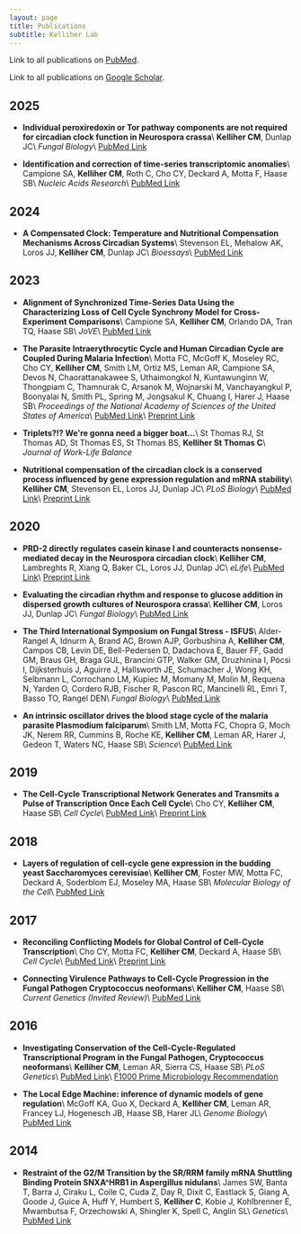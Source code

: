 ```yaml
---
layout: page
title: Publications
subtitle: Kelliher Lab
---
```


Link to all publications on <a href="https://pubmed.ncbi.nlm.nih.gov/?term=kelliher+cm+%5Bauthor%5D&sort=date" target="_blank">PubMed</a>.
<br />

Link to all publications on <a href="https://scholar.google.com/citations?user=4EmwOtQAAAAJ" target="_blank">Google Scholar</a>.
<br />

## 2025

- **Individual peroxiredoxin or Tor pathway components are not required for circadian clock function in Neurospora crassa**\\
    **Kelliher CM**, Dunlap JC\\
    *Fungal Biology*\\
    <a href="https://pubmed.ncbi.nlm.nih.gov/40915678/" target="_blank">PubMed Link</a>

- **Identification and correction of time-series transcriptomic anomalies**\\
    Campione SA, **Kelliher CM**, Roth C, Cho CY, Deckard A, Motta F, Haase SB\\
    *Nucleic Acids Research*\\
    <a href="https://pubmed.ncbi.nlm.nih.gov/40586306/" target="_blank">PubMed Link</a>

## 2024

- **A Compensated Clock: Temperature and Nutritional Compensation Mechanisms Across Circadian Systems**\\
    Stevenson EL, Mehalow AK, Loros JJ, **Kelliher CM**, Dunlap JC\\
    *Bioessays*\\
    <a href="https://pubmed.ncbi.nlm.nih.gov/39696884/" target="_blank">PubMed Link</a>

## 2023

- **Alignment of Synchronized Time-Series Data Using the Characterizing Loss of Cell Cycle Synchrony Model for Cross-Experiment Comparisons**\\
    Campione SA, **Kelliher CM**, Orlando DA, Tran TQ, Haase SB\\
    *JoVE*\\
    <a href="https://pubmed.ncbi.nlm.nih.gov/37358275/" target="_blank">PubMed Link</a>

- **The Parasite Intraerythrocytic Cycle and Human Circadian Cycle are Coupled During Malaria Infection**\\
    Motta FC, McGoff K, Moseley RC, Cho CY, **Kelliher CM**, Smith LM, Ortiz MS, Leman AR, Campione SA, Devos N, Chaorattanakawee S, Uthaimongkol N, Kuntawunginn W, Thongpiam C, Thamnurak C, Arsanok M, Wojnarski M, Vanchayangkul P, Boonyalai N, Smith PL, Spring M, Jongsakul K, Chuang I, Harer J, Haase SB\\
    *Proceedings of the National Academy of Sciences of the United States of America*\\
    <a href="https://pubmed.ncbi.nlm.nih.gov/37279274/" target="_blank">PubMed Link</a>\\
    <a href="https://www.biorxiv.org/content/10.1101/2022.08.02.499203v1" target="_blank">Preprint Link</a>

- **Triplets?!? We're gonna need a bigger boat...**\\
    St Thomas RJ, St Thomas AD, St Thomas ES, St Thomas BS, **Kelliher St Thomas C**\\
    *Journal of Work-Life Balance*
  
- **Nutritional compensation of the circadian clock is a conserved process influenced by gene expression regulation and mRNA stability**\\
    **Kelliher CM**, Stevenson EL, Loros JJ, Dunlap JC\\
    *PLoS Biology*\\
    <a href="https://pubmed.ncbi.nlm.nih.gov/36603054/" target="_blank">PubMed Link</a>\\
    <a href="https://www.biorxiv.org/content/10.1101/2022.05.09.491261v2" target="_blank">Preprint Link</a>

## 2020

- **PRD-2 directly regulates casein kinase I and counteracts nonsense-mediated decay in the Neurospora circadian clock**\\
    **Kelliher CM**, Lambreghts R, Xiang Q, Baker CL, Loros JJ, Dunlap JC\\
    *eLife*\\
    <a href="https://pubmed.ncbi.nlm.nih.gov/33295874/" target="_blank">PubMed Link</a>\\
    <a href="https://www.biorxiv.org/content/10.1101/2020.10.29.360735v1" target="_blank">Preprint Link</a>

- **Evaluating the circadian rhythm and response to glucose addition in dispersed growth cultures of Neurospora crassa**\\
    **Kelliher CM**, Loros JJ, Dunlap JC\\
    *Fungal Biology*\\
    <a href="https://pubmed.ncbi.nlm.nih.gov/32389302/" target="_blank">PubMed Link</a>

- **The Third International Symposium on Fungal Stress - ISFUS**\\
    Alder-Rangel A, Idnurm A, Brand AC, Brown AJP, Gorbushina A, **Kelliher CM**, Campos CB, Levin DE, Bell-Pedersen D, Dadachova E, Bauer FF, Gadd GM, Braus GH, Braga GUL, Brancini GTP, Walker GM, Druzhinina I, Pócsi I, Dijksterhuis J, Aguirre J, Hallsworth JE, Schumacher J, Wong KH, Selbmann L, Corrochano LM, Kupiec M, Momany M, Molin M, Requena N, Yarden O, Cordero RJB, Fischer R, Pascon RC, Mancinelli RL, Emri T, Basso TO, Rangel DEN\\
    *Fungal Biology*\\
    <a href="https://pubmed.ncbi.nlm.nih.gov/32389286/" target="_blank">PubMed Link</a>

- **An intrinsic oscillator drives the blood stage cycle of the malaria parasite Plasmodium falciparum**\\
    Smith LM, Motta FC, Chopra G, Moch JK, Nerem RR, Cummins B, Roche KE, **Kelliher CM**, Leman AR, Harer J, Gedeon T, Waters NC, Haase SB\\
    *Science*\\
    <a href="https://pubmed.ncbi.nlm.nih.gov/32409472/" target="_blank">PubMed Link</a>

## 2019

- **The Cell-Cycle Transcriptional Network Generates and Transmits a Pulse of Transcription Once Each Cell Cycle**\\
    Cho CY, **Kelliher CM**, Haase SB\\
    *Cell Cycle*\\
    <a href="https://pubmed.ncbi.nlm.nih.gov/30668223/" target="_blank">PubMed Link</a>\\
    <a href="https://www.biorxiv.org/content/10.1101/190686v1" target="_blank">Preprint Link</a>

## 2018

- **Layers of regulation of cell-cycle gene expression in the budding yeast Saccharomyces cerevisiae**\\
    **Kelliher CM**, Foster MW, Motta FC, Deckard A, Soderblom EJ, Moseley MA, Haase SB\\
    *Molecular Biology of the Cell*\\
    <a href="https://pubmed.ncbi.nlm.nih.gov/30207828/" target="_blank">PubMed Link</a>

## 2017

- **Reconciling Conflicting Models for Global Control of Cell-Cycle Transcription**\\
    Cho CY, Motta FC, **Kelliher CM**, Deckard A, Haase SB\\
    *Cell Cycle*\\
    <a href="https://pubmed.ncbi.nlm.nih.gov/28934013/" target="_blank">PubMed Link</a>\\
    <a href="https://www.biorxiv.org/content/10.1101/116798v1" target="_blank">Preprint Link</a>

- **Connecting Virulence Pathways to Cell-Cycle Progression in the Fungal Pathogen Cryptococcus neoformans**\\
    **Kelliher CM**, Haase SB\\
    *Current Genetics (Invited Review)*\\
    <a href="https://pubmed.ncbi.nlm.nih.gov/28265742/" target="_blank">PubMed Link</a>

## 2016

- **Investigating Conservation of the Cell-Cycle-Regulated Transcriptional Program in the Fungal Pathogen, Cryptococcus neoformans**\\
    **Kelliher CM**, Leman AR, Sierra CS, Haase SB\\
    *PLoS Genetics*\\
    <a href="https://pubmed.ncbi.nlm.nih.gov/27918582/" target="_blank">PubMed Link</a>\\
    <a href="https://facultyopinions.com/article/727072416?bd=1" target="_blank">F1000 Prime Microbiology Recommendation</a>

- **The Local Edge Machine: inference of dynamic models of gene regulation**\\
    McGoff KA, Guo X, Deckard A, **Kelliher CM**, Leman AR, Francey LJ, Hogenesch JB, Haase SB, Harer JL\\
    *Genome Biology*\\
    <a href="https://pubmed.ncbi.nlm.nih.gov/27760556/" target="_blank">PubMed Link</a>
    
## 2014

- **Restraint of the G2/M Transition by the SR/RRM family mRNA Shuttling Binding Protein SNXA^HRB1 in Aspergillus nidulans**\\
    James SW, Banta T, Barra J, Ciraku L, Coile C, Cuda Z, Day R, Dixit C, Eastlack S, Giang A, Goode J, Guice A, Huff Y, Humbert S, **Kelliher C**, Kobie J, Kohlbrenner E, Mwambutsa F, Orzechowski A, Shingler K, Spell C, Anglin SL\\
    *Genetics*\\
    <a href="https://pubmed.ncbi.nlm.nih.gov/25104516/" target="_blank">PubMed Link</a>
